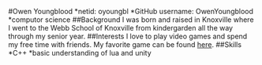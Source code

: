 #Owen Youngblood
*netid: oyoungbl
*GitHub username: OwenYoungblood
*computor science
##Background
I was born and raised in Knoxville where I went to the Webb School of Knoxville from kindergarden all the way through my senior year.
##Interests
I love to play video games and spend my free time with friends. My favorite game can be found [here](https://en.bandainamcoent.eu/elden-ring/elden-ring).
##Skills
*C++
*basic understanding of lua and unity

 
